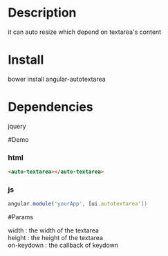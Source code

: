 # Description

it can auto resize which depend on textarea's content

# Install

bower install angular-autotextarea

# Dependencies

jquery

#Demo

### html
```html
<auto-textarea></auto-textarea>
```

### js
```javascript
angular.module('yourApp', [ui.autotextarea'])
```

#Params

width : the width of the textarea <br />
height : the height of the textarea <br />
on-keydown : the callback of keydown <br />
